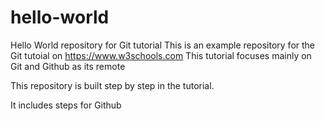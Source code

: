 # hello-world 
Hello World repository for Git tutorial
This is an example repository for the Git tutoial on https://www.w3schools.com
This tutorial focuses mainly on Git and Github as its remote

This repository is built step by step in the tutorial.

It includes steps for Github
